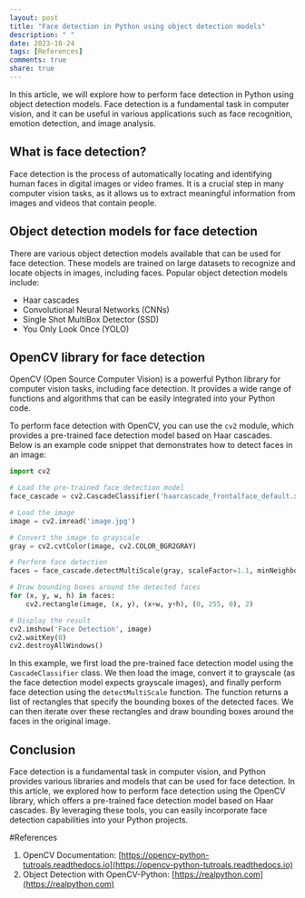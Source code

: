 ```yaml
---
layout: post
title: "Face detection in Python using object detection models"
description: " "
date: 2023-10-24
tags: [References]
comments: true
share: true
---
```


In this article, we will explore how to perform face detection in Python using object detection models. Face detection is a fundamental task in computer vision, and it can be useful in various applications such as face recognition, emotion detection, and image analysis.

## What is face detection?

Face detection is the process of automatically locating and identifying human faces in digital images or video frames. It is a crucial step in many computer vision tasks, as it allows us to extract meaningful information from images and videos that contain people. 

## Object detection models for face detection

There are various object detection models available that can be used for face detection. These models are trained on large datasets to recognize and locate objects in images, including faces. Popular object detection models include:

- Haar cascades
- Convolutional Neural Networks (CNNs)
- Single Shot MultiBox Detector (SSD)
- You Only Look Once (YOLO)

## OpenCV library for face detection

OpenCV (Open Source Computer Vision) is a powerful Python library for computer vision tasks, including face detection. It provides a wide range of functions and algorithms that can be easily integrated into your Python code.

To perform face detection with OpenCV, you can use the `cv2` module, which provides a pre-trained face detection model based on Haar cascades. Below is an example code snippet that demonstrates how to detect faces in an image:

```python
import cv2

# Load the pre-trained face detection model
face_cascade = cv2.CascadeClassifier('haarcascade_frontalface_default.xml')

# Load the image
image = cv2.imread('image.jpg')

# Convert the image to grayscale
gray = cv2.cvtColor(image, cv2.COLOR_BGR2GRAY)

# Perform face detection
faces = face_cascade.detectMultiScale(gray, scaleFactor=1.1, minNeighbors=5, minSize=(30, 30))

# Draw bounding boxes around the detected faces
for (x, y, w, h) in faces:
    cv2.rectangle(image, (x, y), (x+w, y+h), (0, 255, 0), 2)

# Display the result
cv2.imshow('Face Detection', image)
cv2.waitKey(0)
cv2.destroyAllWindows()
```

In this example, we first load the pre-trained face detection model using the `CascadeClassifier` class. We then load the image, convert it to grayscale (as the face detection model expects grayscale images), and finally perform face detection using the `detectMultiScale` function. The function returns a list of rectangles that specify the bounding boxes of the detected faces. We can then iterate over these rectangles and draw bounding boxes around the faces in the original image.

## Conclusion

Face detection is a fundamental task in computer vision, and Python provides various libraries and models that can be used for face detection. In this article, we explored how to perform face detection using the OpenCV library, which offers a pre-trained face detection model based on Haar cascades. By leveraging these tools, you can easily incorporate face detection capabilities into your Python projects.

#References
1. OpenCV Documentation: [https://opencv-python-tutroals.readthedocs.io](https://opencv-python-tutroals.readthedocs.io)
2. Object Detection with OpenCV-Python: [https://realpython.com](https://realpython.com)